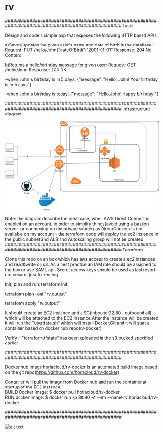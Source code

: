 # rv

###################################################################################################
Task:

Design and code a simple app that exposes the following HTTP based APIs

a)Saves/updates the given user's name and date of birth in the database:
Request: PUT /hello/John{"dateOfBirth":"2001-01-01"
Response: 204 No Content

b)Returns a hello/birthday message for given user:
Request: GET /hello/John
Response: 200 OK

-when John's birthday is in 5 days:
{"message": "Hello, John! Your birthday is in 5 days"}

-when John's birthday is today:
{"message": "Hello,John! Happy birthday!"}

###################################################################################################
Infrastructure diagram:

![alt text](https://github.com/horia-cloud/rv/blob/master/architecture/infrastructure%20diagram.jpg)

Note: the diagram describe the ideal case, when AWS Direct Connect is enabled on an account,
in order to simplify things(avoid using a bastion server for connecting on the private subnet) 
as DirectConnect is not available on my account - the terraform code will deploy the ec2 instance 
in the public subnet and ALB and Autoscaling group will not be created
###################################################################################################
Terraform:  

Clone this repo on an box which has aws access to create a ec2 instances and read&write on s3. As a best practice an IAM role should be assigned to the box or use SAML api, Secret access keys should be used as last resort - not secure, just for testing

Init, plan and run:
terraform init

terraform plan -out "rv.output"

terraform apply "rv.output"

It should create an EC2 instance and a SG(inbound:22,80 - outbound all) which will be attached to the EC2 instance.After the instance will be created it will run the "userdata.sh" which will install Docker,Git and it will start a container based on docker hub repo(rv-docker)

Verify if "terraform.tfstate" has been uploaded in the s3 bucked specified earlier

###################################################################################################

Docker hub image horiacloud/rv-docker is an automated build image based on the git repo(https://github.com/horiacloud/rv-docker)

Container will pull the image from Docker hub and run the container at startup of the EC2 instance:    
BUILD Docker image: $ docker pull horiacloud/rv-docker  
RUN docker image: $ docker run -p 80:80 -it --rm --name rv horiacloud/rv-docker  

###################################################################################################

![alt text](https://github.com/horiacloud/rv/blob/master/screenshots/container2.jpg)
